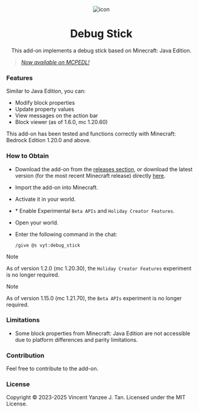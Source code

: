 <div align="center">

![icon](pack/pack_icon.png)

# Debug Stick

This add-on implements a debug stick based on Minecraft: Java Edition.

</div>

> [*Now available on MCPEDL!*](https://mcpedl.com/debug-stick/)

### Features

Similar to Java Edition, you can:

- Modify block properties
- Update property values
- View messages on the action bar
- Block viewer (as of 1.6.0, mc 1.20.60)

This add-on has been tested and functions correctly with Minecraft: Bedrock
Edition 1.20.0 and above.

### How to Obtain

- Download the add-on from the [releases section][releases], or download the
  latest version (for the most recent Minecraft release) directly [here][dl].
- Import the add-on into Minecraft.
- Activate it in your world.
- \* Enable Experimental `Beta APIs` and `Holiday Creator Features`.
- Open your world.
- Enter the following command in the chat:

    ```text
    /give @s vyt:debug_stick
    ```

> [!NOTE]
> As of version 1.2.0 (mc 1.20.30), the `Holiday Creator Features` experiment
> is no longer required.

> [!NOTE]
> As of version 1.15.0 (mc 1.21.70), the `Beta APIs` experiment
> is no longer required.

### Limitations

- Some block properties from Minecraft: Java Edition are not accessible due to
  platform differences and parity limitations.

### Contribution

Feel free to contribute to the add-on.

### License

Copyright &copy; 2023-2025 Vincent Yanzee J. Tan. Licensed under the MIT License.

[releases]: https://github.com/vytdev/debug-stick/releases
[dl]: https://github.com/vytdev/debug-stick/releases/latest/download/debug-stick.mcpack
